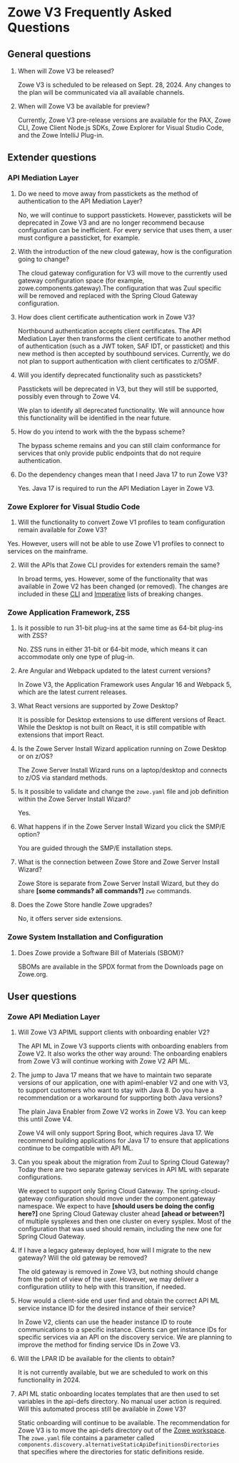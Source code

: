 # Zowe V3 Frequently Asked Questions

## General questions

1. When will Zowe V3 be released?
  
   Zowe V3 is scheduled to be released on Sept. 28, 2024. Any changes to the plan will be communicated via all available channels.

2. When will Zowe V3 be available for preview?
  
   Currently, Zowe V3 pre-release versions are available for the PAX, Zowe CLI, Zowe Client Node.js SDKs, Zowe Explorer for Visual Studio Code, and the Zowe IntelliJ Plug-in.

## Extender questions

### API Mediation Layer

1. Do we need to move away from passtickets as the method of authentication to the API Mediation Layer?
    
   No, we will continue to support passtickets. However, passtickets will be deprecated in Zowe V3 and are no longer recommend because configuration can be inefficient. For every service that uses them, a user must configure a passticket, for example.

2. With the introduction of the new cloud gateway, how is the configuration going to change?

   The cloud gateway configuration for V3 will move to the currently used gateway configuration space (for example, zowe.components.gateway).The configuration that was Zuul specific will be removed and replaced with the Spring Cloud Gateway configuration.

3. How does client certificate authentication work in Zowe V3?

   Northbound authentication accepts client certificates. The API Mediation Layer then transforms the client certificate to another method of authentication (such as a JWT token, SAF IDT, or passticket) and this new method is then accepted by southbound services. Currently, we do not plan to support authentication with client certificates to z/OSMF.

4. Will you identify deprecated functionality such as passtickets?

    Passtickets will be deprecated in V3, but they will still be supported, possibly even through to Zowe V4.

    We plan to identify all deprecated functionality. We will announce how this functionality will be identified in the near future.

5. How do you intend to work with the the bypass scheme?

   The bypass scheme remains and you can still claim conformance for services that only provide public endpoints that do not require authentication.

6. Do the dependency changes mean that I need Java 17 to run Zowe V3?

   Yes. Java 17 is required to run the API Mediation Layer in Zowe V3.

### Zowe Explorer for Visual Studio Code

1. Will the functionality to convert Zowe V1 profiles to team configuration remain available for Zowe V3?

Yes. However, users will not be able to use Zowe V1 profiles to connect to services on the mainframe.

2. Will the APIs that Zowe CLI provides for extenders remain the same?

   In broad terms, yes. However, some of the functionality that was available in Zowe V2 has been changed (or removed). The changes are included in these [CLI](https://ibm.ent.box.com/s/vqu92d82b4wk0i6fupo8glbrxvufn4zw) and [Imperative](https://github.com/zowe/imperative/issues/970) lists of breaking changes.

### Zowe Application Framework, ZSS

1. Is it possible to run 31-bit plug-ins at the same time as 64-bit plug-ins with ZSS?

   No. ZSS runs in either 31-bit or 64-bit mode, which means it can accommodate only one type of plug-in.

2. Are Angular and Webpack updated to the latest current versions?

   In Zowe V3, the Application Framework uses Angular 16 and Webpack 5, which are the latest current releases.

3. What React versions are supported by Zowe Desktop?

   It is possible for Desktop extensions to use different versions of React. While the Desktop is not built on React, it is still compatible with extensions that import React.

4. Is the Zowe Server Install Wizard application running on Zowe Desktop or on z/OS?

   The Zowe Server Install Wizard runs on a laptop/desktop and connects to z/OS via standard methods.

5. Is it possible to validate and change the `zowe.yaml` file and job definition within the Zowe Server Install Wizard?

   Yes.

6. What happens if in the Zowe Server Install Wizard you click the SMP/E option? 

   You are guided through the SMP/E installation steps.

7. What is the connection between Zowe Store and Zowe Server Install Wizard?

   Zowe Store is separate from Zowe Server Install Wizard, but they do share **[some commands? all commands?]** `zwe` commands.

8. Does the Zowe Store handle Zowe upgrades?

   No, it offers server side extensions.

### Zowe System Installation and Configuration

1. Does Zowe provide a Software Bill of Materials (SBOM)?

   SBOMs are available in the SPDX format from the Downloads page on Zowe.org.

## User questions

### Zowe API Mediation Layer

1. Will Zowe V3 APIML support clients with onboarding enabler V2?

   The API ML in Zowe V3 supports clients with onboarding enablers from Zowe V2. It also works the other way around: The onboarding enablers from Zowe V3 will continue working with Zowe V2 API ML.

2. The jump to Java 17 means that we have to maintain two separate versions of our application, one with apiml-enabler V2 and one with V3, to support customers who want to stay with Java 8. Do you have a recommendation or a workaround for supporting both Java versions?

   The plain Java Enabler from Zowe V2 works in Zowe V3. You can keep this until Zowe V4.

   Zowe V4 will only support Spring Boot, which requires Java 17. We recommend building applications for Java 17 to ensure that applications continue to be compatible with API ML.

3. Can you speak about the migration from Zuul to Spring Cloud Gateway? Today there are two separate gateway services in API ML with separate configurations.

   We expect to support only Spring Cloud Gateway. The spring-cloud-gateway configuration should move under the component.gateway namespace. We expect to have **[should users be doing the config here?]** one Spring Cloud Gateway cluster ahead **[ahead or between?]** of multiple sysplexes and then one cluster on every sysplex. Most of the configuration that was used should remain, including the new one for Spring Cloud Gateway.

4. If I have a legacy gateway deployed, how will I migrate to the new gateway? Will the old gateway be removed?

   The old gateway is removed in Zowe V3, but nothing should change from the point of view of the user. However, we may deliver a configuration utility to help with this transition, if needed.

5. How would a client-side end user find and obtain the correct API ML service instance ID for the desired instance of their service?

   In Zowe V2, clients can use the header instance ID to route communications to a specific instance. Clients can get instance IDs for specific services via an API on the discovery service. We are planning to improve the method for finding service IDs in Zowe V3.

6. Will the LPAR ID be available for the clients to obtain?

   It is not currently available, but we are scheduled to work on this functionality in 2024.

7. API ML static onboarding locates templates that are then used to set variables in the api-defs directory. No manual user action is required. Will this automated process still be available in Zowe V3?

   Static onboarding will continue to be available. The recommendation for Zowe V3 is to move the api-defs directory out of the [Zowe workspace](../appendix/zowe-glossary.md#workspace-directory). The `zowe.yaml` file contains a parameter called `components.discovery.alternativeStaticApiDefinitionsDirectories` that specifies where the directories for static definitions reside.
